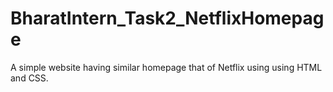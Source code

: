 # BharatIntern_Task2_NetflixHomepage
A simple website having similar homepage that of Netflix using using HTML and CSS.

